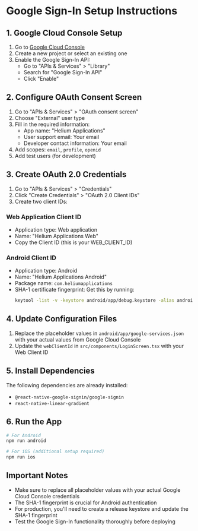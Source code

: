# Google Sign-In Setup Instructions

## 1. Google Cloud Console Setup

1. Go to [Google Cloud Console](https://console.cloud.google.com/)
2. Create a new project or select an existing one
3. Enable the Google Sign-In API:
   - Go to "APIs & Services" > "Library"
   - Search for "Google Sign-In API"
   - Click "Enable"

## 2. Configure OAuth Consent Screen

1. Go to "APIs & Services" > "OAuth consent screen"
2. Choose "External" user type
3. Fill in the required information:
   - App name: "Helium Applications"
   - User support email: Your email
   - Developer contact information: Your email
4. Add scopes: `email`, `profile`, `openid`
5. Add test users (for development)

## 3. Create OAuth 2.0 Credentials

1. Go to "APIs & Services" > "Credentials"
2. Click "Create Credentials" > "OAuth 2.0 Client IDs"
3. Create two client IDs:

### Web Application Client ID
- Application type: Web application
- Name: "Helium Applications Web"
- Copy the Client ID (this is your WEB_CLIENT_ID)

### Android Client ID
- Application type: Android
- Name: "Helium Applications Android"
- Package name: `com.heliumapplications`
- SHA-1 certificate fingerprint: Get this by running:
  ```bash
  keytool -list -v -keystore android/app/debug.keystore -alias androiddebugkey -storepass android -keypass android
  ```

## 4. Update Configuration Files

1. Replace the placeholder values in `android/app/google-services.json` with your actual values from Google Cloud Console
2. Update the `webClientId` in `src/components/LoginScreen.tsx` with your Web Client ID

## 5. Install Dependencies

The following dependencies are already installed:
- `@react-native-google-signin/google-signin`
- `react-native-linear-gradient`

## 6. Run the App

```bash
# For Android
npm run android

# For iOS (additional setup required)
npm run ios
```

## Important Notes

- Make sure to replace all placeholder values with your actual Google Cloud Console credentials
- The SHA-1 fingerprint is crucial for Android authentication
- For production, you'll need to create a release keystore and update the SHA-1 fingerprint
- Test the Google Sign-In functionality thoroughly before deploying

